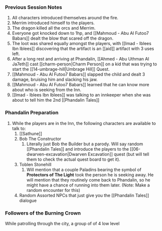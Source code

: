 ### Previous Session Notes

1. All characters introduced themselves around the fire.
2. Merrim introduced himself to the players.
3. The dragon killed all the orcs and Merrim.
4. Everyone got knocked down to 1hp, and [[Mahmoud - Abu Al Futoo7 Babars]] dealt the blow that scared off the dragon.
5. The loot was shared equally amongst the players, with [[Imad - Iblees Ibn Iblees]] discovering that the artifact is an [[aid]] artifact with 3 uses left.
6. After a long rest and arriving at Phandalin, [[Ahmed - Abu Uthman Al Ja7eth]] cast [[charm-person|Charm Person]] on a  kid that was trying to start the [[14-umbrage-hill|Umbrage Hill]] Quest.
7.  [[Mahmoud - Abu Al Futoo7 Babars]] slapped the child and dealt 3 damage, bruising him and slacking his jaw.
8. [[Mahmoud - Abu Al Futoo7 Babars]] learned that he can know more about who is seeking from the Inn.
9. [[Imad - Iblees Ibn Iblees]] was talking to an innkeeper when she was about to tell him the 2nd [[Phandalin Tales]]

### Phandalin Preparation

1. While the players are in the Inn, the following characters are available to talk to:
	1. [[Sathune]]
	2. Bob The Constructor
		1. Literally just Bob the Builder but a parody. Will say random [[Phandalin Tales]] and introduce the players to the [[06-dwarven-excavation|Dwarven Excavation]] quest (but will tell them to check the actual quest board to get it).
	3. Toblen Stonehill
		1. Will mention that a couple Paladins bearing the symbol of **Protectors of The Light** took the person he is seeking away. He will mention that they routinely come back to Phandalin, so he might have a chance of running into them later. (Note: Make a random encounter for this)
	4. Random Assorted NPCs that just give you the [[Phandalin Tales]] dialogue

### Followers of the Burning Crown

While patrolling through the city, a group of of 4 low level 